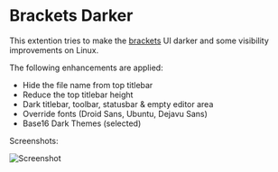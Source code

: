 # Brackets Darker

This extention tries to make the [brackets](http://brackets.io/) UI darker
and some visibility improvements on Linux.

The following enhancements are applied:

* Hide the file name from top titlebar
* Reduce the top titlebar height
* Dark titlebar, toolbar, statusbar & empty editor area
* Override fonts (Droid Sans, Ubuntu, Dejavu Sans)
* Base16 Dark Themes (selected)

Screenshots:

![Screenshot](https://github.com/cristatus/brackets-darker/raw/master/screenshot.png)
